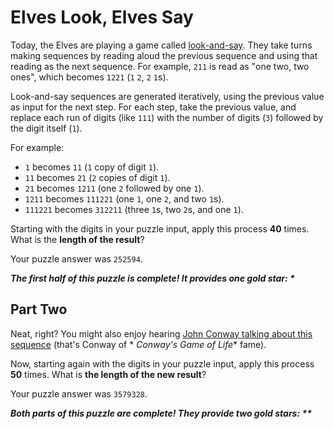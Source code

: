 # Elves Look, Elves Say

Today, the Elves are playing a game called [look-and-say](https://en.wikipedia.org/wiki/Look-and-say_sequence). They
take turns making sequences by reading aloud the previous sequence and using that reading as the next sequence. For
example, `211` is read as "one two, two ones", which becomes `1221` (`1` `2`, `2` `1`s).

Look-and-say sequences are generated iteratively, using the previous value as input for the next step. For each step,
take the previous value, and replace each run of digits (like `111`) with the number of digits (`3`) followed by the
digit itself (`1`).

For example:

- `1` becomes `11` (`1` copy of digit `1`).
- `11` becomes `21` (`2` copies of digit `1`).
- `21` becomes `1211` (one `2` followed by one `1`).
- `1211` becomes `111221` (one `1`, one `2`, and two `1`s).
- `111221` becomes `312211` (three `1`s, two `2`s, and one `1`).

Starting with the digits in your puzzle input, apply this process **40** times. What is the **length of the result**?

Your puzzle answer was `252594`.

*__The first half of this puzzle is complete! It provides one gold star: *__*

## Part Two

Neat, right? You might also enjoy
hearing [John Conway talking about this sequence](https://www.youtube.com/watch?v=ea7lJkEhytA) (that's Conway of *
*Conway's Game of Life** fame).

Now, starting again with the digits in your puzzle input, apply this process **50** times. What is **the length of the
new result**?

Your puzzle answer was `3579328`.

*__Both parts of this puzzle are complete! They provide two gold stars: **__*
